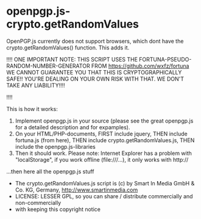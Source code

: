 openpgp.js-crypto.getRandomValues
=================================

OpenPGP.js currently does not support browsers, which dont have the crypto.getRandomValues() function. This adds it.

!!!! ONE IMPORTANT NOTE:
THIS SCRIPT USES THE FORTUNA-PSEUDO-RANDOM-NUMBER-GENERATOR FROM 
https://github.com/wxfz/fortuna
WE CANNOT GUARANTEE YOU THAT THIS IS CRYPTOGRAPHICALLY SAFE!!
YOU'RE DEALING ON YOUR OWN RISK WITH THAT. WE DON'T TAKE ANY LIABILITY!!!!

!!!!


This is how it works:

1. Implement openpgp.js in your source (please see the great openpgp.js for a detailed description and for expamples).
2. On your HTML/PHP-documents, FIRST include jquery, THEN include fortuna.js (from here), THEN include crypto.getRandomValues.js, THEN include the openpgp.js-libraries
3. Then it should work. Please note: Internet Explorer has a problem with "localStorage", if you work offline (file:///...), it only works with http://

<script src="./javascript/jquery.js" type="text/javascript" charset="utf-8"></script>
<script src="./javascript/fortuna.js" type="text/javascript" charset="utf-8"></script>
<script src="./javascript/crypto.getRandomValues.js" type="text/javascript" charset="utf-8"></script>
...then here all the openpgp.js stuff

 * The crypto.getRandomValues.js script is (c) by Smart In Media GmbH & Co. KG, Germany, http://www.smartinmedia.com
 * LICENSE: LESSER GPL, so you can share / distribute commercially and non-commercially
 * with keeping this copyright notice
 
